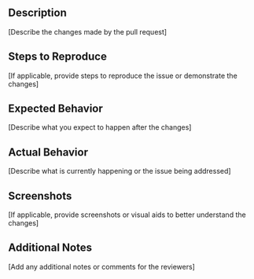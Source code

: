 ## Description

[Describe the changes made by the pull request]

## Steps to Reproduce

[If applicable, provide steps to reproduce the issue or demonstrate the changes]

## Expected Behavior

[Describe what you expect to happen after the changes]

## Actual Behavior

[Describe what is currently happening or the issue being addressed]

## Screenshots

[If applicable, provide screenshots or visual aids to better understand the changes]

## Additional Notes

[Add any additional notes or comments for the reviewers]
